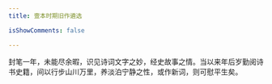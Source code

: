 ```yaml
---
title: 壹本时期旧作遴选

isShowComments: false

---
```


封笔一年，未能尽余暇，识见诗词文字之妙，经史故事之情。当以来年后岁勤阅诗书史籍，间以行步山川万里，养淡泊宁静之性，或作新词，则可慰平生矣。